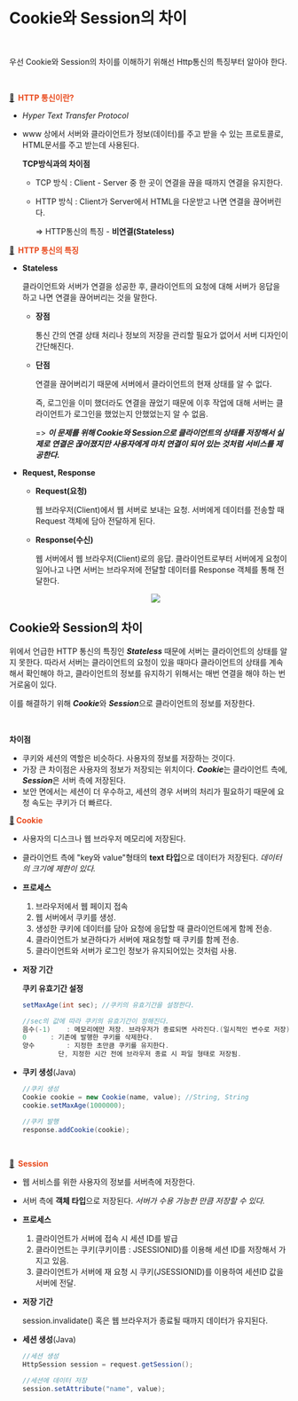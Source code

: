 #  Cookie와 Session의 차이

<br/>

우선 Cookie와 Session의 차이를 이해하기 위해선 Http통신의 특징부터 알아야 한다.

<br/>

<b style="color:#E94A1D">[🍂](https://apps.timwhitlock.info/emoji/tables/unicode#emoji-modal)&nbsp; HTTP 통신이란?</b>

- *Hyper Text Transfer Protocol*

- www 상에서 서버와 클라이언트가 정보(데이터)를 주고 받을 수 있는 프로토콜로, HTML문서를 주고 받는데 사용된다.

  

  **TCP방식과의 차이점**

  - TCP 방식 : Client - Server 중 한 곳이 연결을 끊을 때까지 연결을 유지한다.

  - HTTP 방식 : Client가 Server에서 HTML을 다운받고 나면 연결을 끊어버린다.

    => HTTP통신의 특징 - **비연결(Stateless)**



<b style="color:#E94A1D">[🍂](https://apps.timwhitlock.info/emoji/tables/unicode#emoji-modal)&nbsp; HTTP 통신의 특징</b>

- **Stateless**

  클라이언트와 서버가 연결을 성공한 후, 클라이언트의 요청에 대해 서버가 응답을 하고 나면 연결을 끊어버리는 것을 말한다.

  - **장점**

    통신 간의 연결 상태 처리나 정보의 저장을 관리할 필요가 없어서 서버 디자인이 간단해진다.

  - **단점**

    연결을 끊어버리기 때문에 서버에서 클라이언트의 현재 상태를 알 수 없다. 

    즉, 로그인을 이미 했더라도 연결을 끊었기 때문에 이후 작업에 대해 서버는 클라이언트가 로그인을 했었는지 안했었는지 알 수 없음.

    => ***이 문제를 위해 Cookie와 Session으로 클라이언트의 상태를 저장해서 실제로 연결은 끊어졌지만 사용자에게 마치 연결이 되어 있는 것처럼 서비스를 제공한다.***

- **Request, Response**

  - **Request(요청)**

    웹 브라우저(Client)에서 웹 서버로 보내는 요청. 서버에게 데이터를 전송할 때 Request 객체에 담아 전달하게 된다.

  - **Response(수신)**

    웹 서버에서 웹 브라우저(Client)로의 응답. 클라이언트로부터 서버에게 요청이 일어나고 나면 서버는 브라우저에 전달할 데이터를 Response 객체를 통해 전달한다.

  <div align="center"><img src="https://user-images.githubusercontent.com/33229855/70770180-c2a07780-1daf-11ea-9170-8b8fad493fbb.png" style="align:center"/></div>




## Cookie와 Session의 차이

 위에서 언급한 HTTP 통신의 특징인 ***Stateless*** 때문에 서버는 클라이언트의 상태를 알지 못한다. 따라서 서버는 클라이언트의 요청이 있을 때마다 클라이언트의 상태를 계속해서 확인해야 하고, 클라이언트의 정보를 유지하기 위해서는 매번 연결을 해야 하는 번거로움이 있다. 

 이를 해결하기 위해 ***Cookie***와 ***Session***으로 클라이언트의 정보를 저장한다.

<br/>

**차이점**

- 쿠키와 세션의 역할은 비슷하다. 사용자의 정보를 저장하는 것이다.
- 가장 큰 차이점은 사용자의 정보가 저장되는 위치이다. ***Cookie***는 클라이언트 측에, ***Session***은 서버 측에 저장된다.
- 보안 면에서는 세션이 더 우수하고, 세션의 경우 서버의 처리가 필요하기 때문에 요청 속도는 쿠키가 더 빠르다.



<b style="color:#E94A1D">[🍂](https://apps.timwhitlock.info/emoji/tables/unicode#emoji-modal)&nbsp;Cookie</b>

- 사용자의 디스크나 웹 브라우저 메모리에 저장된다.

- 클라이언트 측에 "key와 value"형태의 **text 타입**으로 데이터가 저장된다. *데이터의 크기에 제한이 있다.*

- **프로세스**

  1. 브라우저에서 웹 페이지 접속
  2. 웹 서버에서 쿠키를 생성.
  3. 생성한 쿠키에 데이터를 담아 요청에 응답할 때 클라이언트에게 함께 전송.
  4. 클라이언트가 보관하다가 서버에 재요청할 때 쿠키를 함께 전송.
  5. 클라이언트와 서버가 로그인 정보가 유지되어있는 것처럼 사용.

- **저장 기간**

  **쿠키 유효기간 설정**

  ```java
  setMaxAge(int sec); //쿠키의 유효기간을 설정한다.
  
  //sec의 값에 따라 쿠키의 유효기간이 정해진다.
  음수(-1)	: 메모리에만 저장. 브라우저가 종료되면 사라진다.(일시적인 변수로 저장)
  0		 : 기존에 발행한 쿠키를 삭제한다.
  양수		: 지정한 초만큼 쿠키를 유지한다.
      	   단, 지정한 시간 전에 브라우저 종료 시 파일 형태로 저장됨.
  ```

- **쿠키 생성**(Java)

  ```java
  //쿠키 생성
  Cookie cookie = new Cookie(name, value); //String, String
  cookie.setMaxAge(1000000);
  
  //쿠키 발행
  response.addCookie(cookie);
  ```



<br/>

<b style="color:#E94A1D">[🍂](https://apps.timwhitlock.info/emoji/tables/unicode#emoji-modal) &nbsp;Session</b>

- 웹 서비스를 위한 사용자의 정보를 <span class="evidence">서버측</span>에 저장한다.

- 서버 측에 **객체 타입**으로 저장된다. *서버가 수용 가능한 만큼 저장할 수 있다.*

- **프로세스**

  1. 클라이언트가 서버에 접속 시 세션 ID를 발급
  2. 클라이언트는 쿠키(쿠키이름 : JSESSIONID)를 이용해 세션 ID를 저장해서 가지고 있음.
  3. 클라이언트가 서버에 재 요청 시 쿠키(JSESSIONID)를 이용하여 세션ID 값을 서버에 전달.

- **저장 기간** 

  session.invalidate() 혹은 웹 브라우저가 종료될 때까지 데이터가 유지된다.

- **세션 생성**(Java)

  ```java
  //세션 생성
  HttpSession session = request.getSession();
  
  //세션에 데이터 저장
  session.setAttribute("name", value);
  ```

<br/>





